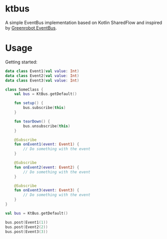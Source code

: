 # ktbus
A simple EventBus implementation based on Kotlin SharedFlow and inspired by 
[Greenrobot EventBus](https://github.com/greenrobot/EventBus).

# Usage

Getting started:

```kotlin
data class Event1(val value: Int)
data class Event2(val value: Int)
data class Event3(val value: Int)

class SomeClass {
    val bus = KtBus.getDefault()

    fun setup() {
        bus.subscribe(this)
    }

    fun tearDown() {
        bus.unsubscribe(this)
    }

    @Subscribe
    fun onEvent1(event: Event1) {
        // Do something with the event
    }

    @Subscribe
    fun onEvent2(event: Event2) {
        // Do something with the event
    }

    @Subscribe
    fun onEvent3(event: Event3) {
        // Do something with the event
    }
}

val bus = KtBus.getDefault()

bus.post(Event1(1))
bus.post(Event2(2))
bus.post(Event3(3))
```